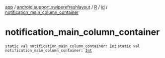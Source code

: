 [app](../../../index.md) / [android.support.swiperefreshlayout](../../index.md) / [R](../index.md) / [id](index.md) / [notification_main_column_container](./notification_main_column_container.md)

# notification_main_column_container

`static val notification_main_column_container: `[`Int`](https://kotlinlang.org/api/latest/jvm/stdlib/kotlin/-int/index.html)
`static val notification_main_column_container: `[`Int`](https://kotlinlang.org/api/latest/jvm/stdlib/kotlin/-int/index.html)
